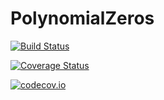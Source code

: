 # PolynomialZeros

[![Build Status](https://travis-ci.org/jverzani/PolynomialZeros.jl.svg?branch=master)](https://travis-ci.org/jverzani/PolynomialZeros.jl)

[![Coverage Status](https://coveralls.io/repos/jverzani/PolynomialZeros.jl/badge.svg?branch=master&service=github)](https://coveralls.io/github/jverzani/PolynomialZeros.jl?branch=master)

[![codecov.io](http://codecov.io/github/jverzani/PolynomialZeros.jl/coverage.svg?branch=master)](http://codecov.io/github/jverzani/PolynomialZeros.jl?branch=master)
